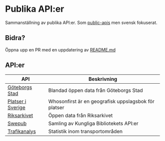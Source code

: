 # Publika API:er

Sammanställning av publika API:er. Som [public-apis](https://github.com/public-apis/public-apis) men svensk fokuserat. 


## Bidra?

Öppna upp en PR med en uppdatering av [README.md](https://github.com/mile95/publika-APIer/README.md)


## API:er


| API                                                                                                                                              | Beskrivning                                          |
| ------------------------------------------------------------------------------------------------------------------------------------------------ | ---------------------------------------------------- |
| [Göteborgs Stad](https://goteborg.se/wps/portal/start/kommun-och-politik/sa-arbetar-goteborgs-stad-med/digitalisering/oppna-data/sok-oppna-data) | Blandad öppen data från Göteborgs Stad               |
| [Platser i Sverige](https://github.com/whosonfirst-data/whosonfirst-data-admin-se/tree/master)                                                   | Whosonfirst är en geografisk uppslagsbok för platser |
| [Riksarkivet](https://sok.riksarkivet.se/om-soktjansten?infosida=API)                                                                            | Öppen data från Riksarkivet                          |
| [Swepub](https://www.kb.se/samverkan-och-utveckling/swepub/dataatkomst.html)                                                                     | Samling av Kungliga Bibliotekets API:er              |
| [Trafikanalys](https://www.trafa.se/sidor/oppen-data-api/)                                                                                       | Statistik inom transportområden                      |